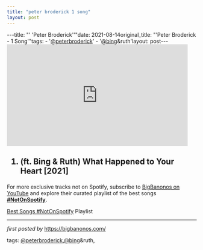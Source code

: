 ```yaml
---
title: "peter broderick 1 song"
layout: post
---
```

---title: "' 'Peter Broderick''"date: 2021-08-14original_title: "'Peter Broderick - 1 Song'"tags:  - '[@peterbroderick](/tags/peterbroderick/)'  - '[@bing](/tags/bing/)&ruth'layout: post---<iframe frameborder="0" height="270" src="https://youtube.com/embed/xrHjeVpV8wc" width="480"></iframe><h2><ol><li>(ft. Bing & Ruth) What Happened to Your Heart [2021]</li></ol></h2><!--Subscribe and Playlist Links--><div>    <p>For more exclusive tracks not on Spotify, subscribe to <a href="https://www.youtube.com/[@BigBanonos](/tags/BigBanonos/)" target="_blank">BigBanonos on YouTube</a> and explore their curated playlist of the best songs <strong>[#NotOnSpotify](/tags/NotOnSpotify/)</strong>.</p>    <p><a href="https://www.youtube.com/playlist?list=PLtuNtuTatqI0kFahUCbtbfenC_ET5O_tr" target="_blank">Best Songs [#NotOnSpotify](/tags/NotOnSpotify/) Playlist<br /></a></p></div><hr /><p><em>first posted by</em> <a href="https://bigbanonos.com/" rel="noopener" target="_new">https://bigbanonos.com/</a></p><p>tags: [@peterbroderick](/tags/peterbroderick/),[@bing](/tags/bing/)&ruth,</p>